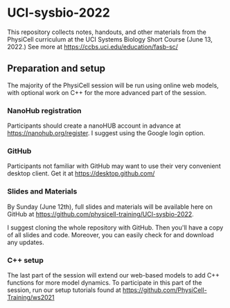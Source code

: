 # UCI-sysbio-2022

This repository collects notes, handouts, and other materials from the PhysiCell curriculum at the UCI Systems Biology Short Course (June 13, 2022.) See more at https://ccbs.uci.edu/education/fasb-sc/

## Preparation and setup
The majority of the PhysiCell session will be run using online web models, with optional work on C++ for the more advanced part of the session. 

### NanoHub registration
Participants should create a nanoHUB account in advance at https://nanohub.org/register. I suggest using the Google login option. 

### GitHub
Participants not familiar with GitHub may want to use their very convenient desktop client. Get it at https://desktop.github.com/

### Slides and Materials
By Sunday (June 12th), full slides and materials will be available here on GitHub at https://github.com/physicell-training/UCI-sysbio-2022. 

I suggest cloning the whole repository with GitHub. Then you'll have a copy of all slides and code. Moreover, you can easily check for and download any updates. 

### C++ setup
The last part of the session will extend our web-based models to add C++ functions for more model dynamics. To participate in this part of the session, run our setup tutorials found at https://github.com/PhysiCell-Training/ws2021 	
